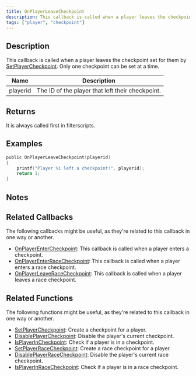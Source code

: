 ```yaml
---
title: OnPlayerLeaveCheckpoint
description: This callback is called when a player leaves the checkpoint set for them by SetPlayerCheckpoint.
tags: ["player", "checkpoint"]
---
```


## Description

This callback is called when a player leaves the checkpoint set for them by [SetPlayerCheckpoint](../functions/SetPlayerCheckpoint). Only one checkpoint can be set at a time.

| Name     | Description                                      |
| -------- | ------------------------------------------------ |
| playerid | The ID of the player that left their checkpoint. |

## Returns

It is always called first in filterscripts.

## Examples

```c
public OnPlayerLeaveCheckpoint(playerid)
{
    printf("Player %i left a checkpoint!", playerid);
    return 1;
}
```

## Notes

<TipNPCCallbacks />

## Related Callbacks

The following callbacks might be useful, as they're related to this callback in one way or another.

- [OnPlayerEnterCheckpoint](OnPlayerEnterCheckpoint): This callback is called when a player enters a checkpoint.
- [OnPlayerEnterRaceCheckpoint](OnPlayerEnterRaceCheckpoint): This callback is called when a player enters a race checkpoint.
- [OnPlayerLeaveRaceCheckpoint](OnPlayerLeaveRaceCheckpoint): This callback is called when a player leaves a race checkpoint.

## Related Functions

The following functions might be useful, as they're related to this callback in one way or another.

- [SetPlayerCheckpoint](../functions/SetPlayerCheckpoint): Create a checkpoint for a player.
- [DisablePlayerCheckpoint](../functions/DisablePlayerCheckpoint): Disable the player's current checkpoint.
- [IsPlayerInCheckpoint](../functions/IsPlayerInCheckpoint): Check if a player is in a checkpoint.
- [SetPlayerRaceCheckpoint](../functions/SetPlayerRaceCheckpoint): Create a race checkpoint for a player.
- [DisablePlayerRaceCheckpoint](../functions/DisablePlayerRaceCheckpoint): Disable the player's current race checkpoint.
- [IsPlayerInRaceCheckpoint](../functions/IsPlayerInRaceCheckpoint): Check if a player is in a race checkpoint.
